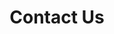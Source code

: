 ---
layout: contact_us
title: Contact Us
permalink: /contact-us/
agency_name: SILAS
locations:
  - title: SILAS Secretariat
    address:
        - Library Supply Centre
        - National Library Board
		- 3 Changi South St 2
		- #03-00 Xiling Districentre Building B
        - Singapore 486548
    operating_hours:
      - days: Mon - Fri
        time: 8.30am - 6.00pm
        description: Closed on Public Holidays
      - days: Sat
        time: 8.30am - 12.00pm
  - title: Branch Office
    address:
        - 109 North Bridge Road
        - Singapore 179097
    maps_link: https://goo.gl/maps/289LZgmXgTfDxjX6A
contacts:
  - title: General Enquiries & Feedback
    content:
    - phone: +65 6123 4567
    - email: enquiries@abc.gov.sg
    - other: Any text here <i>including HTML</i>
  - title: Careers
    content:
    - email: careers@abc.gov.sg
---